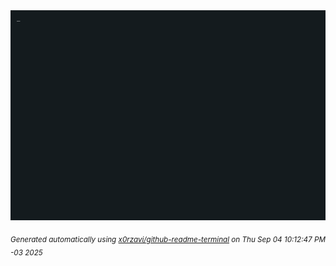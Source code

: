 <div align="justify">
<picture>
    <source media="(prefers-color-scheme: dark)" srcset="./output.gif">
    <source media="(prefers-color-scheme: light)" srcset="./output.gif">
    <img alt="GIFOS" src="output.gif">
</picture>

<sub><i>Generated automatically using [x0rzavi/github-readme-terminal](https://github.com/x0rzavi/github-readme-terminal) on Thu Sep 04 10:12:47 PM -03 2025</i></sub>

<!-- <details>
<summary>More details</summary>

</details> -->
</div>

<!-- Image deletion URL: NONE -->